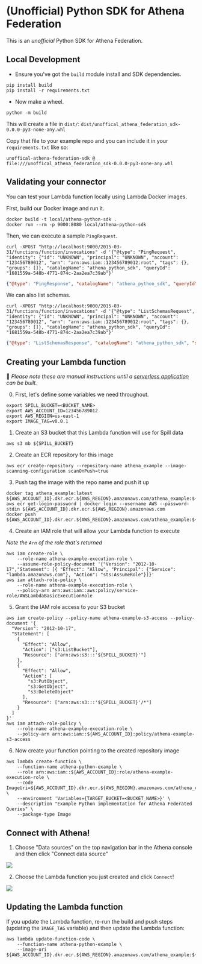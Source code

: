 # (Unofficial) Python SDK for Athena Federation

This is an _unofficial_ Python SDK for Athena Federation.

## Local Development

- Ensure you've got the `build` module install and SDK dependencies.

```
pip install build
pip install -r requirements.txt
```

- Now make a wheel.

```shell
python -m build
```

This will create a file in `dist/`: `dist/unoffical_athena_federation_sdk-0.0.0-py3-none-any.whl`

Copy that file to your example repo and you can include it in your `requirements.txt` like so:

```
unoffical-athena-federation-sdk @ file:///unoffical_athena_federation_sdk-0.0.0-py3-none-any.whl
```

## Validating your connector

You can test your Lambda function locally using Lambda Docker images.

First, build our Docker image and run it.

```shell
docker build -t local/athena-python-sdk .
docker run --rm -p 9000:8080 local/athena-python-sdk
```

Then, we can execute a sample `PingRequest`.

```shell
curl -XPOST "http://localhost:9000/2015-03-31/functions/function/invocations" -d '{"@type": "PingRequest", "identity": {"id": "UNKNOWN", "principal": "UNKNOWN", "account": "123456789012", "arn": "arn:aws:iam::123456789012:root", "tags": {}, "groups": []}, "catalogName": "athena_python_sdk", "queryId": "1681559a-548b-4771-874c-2aa2ea7c39ab"}'
```

```json
{"@type": "PingResponse", "catalogName": "athena_python_sdk", "queryId": "1681559a-548b-4771-874c-2aa2ea7c39ab", "sourceType": "athena_python_sdk", "capabilities": 23}
```

We can also list schemas.

```shell
curl -XPOST "http://localhost:9000/2015-03-31/functions/function/invocations" -d '{"@type": "ListSchemasRequest", "identity": {"id": "UNKNOWN", "principal": "UNKNOWN", "account": "123456789012", "arn": "arn:aws:iam::123456789012:root", "tags": {}, "groups": []}, "catalogName": "athena_python_sdk", "queryId": "1681559a-548b-4771-874c-2aa2ea7c39ab"}'
```

```json
{"@type": "ListSchemasResponse", "catalogName": "athena_python_sdk", "schemas": ["sampledb"], "requestType": "LIST_SCHEMAS"}
```

## Creating your Lambda function

💁 _Please note these are manual instructions until a [serverless application](https://aws.amazon.com/serverless/serverlessrepo/) can be built._

0. First, let's define some variables we need throughout.

```shell
export SPILL_BUCKET=<BUCKET_NAME>
export AWS_ACCOUNT_ID=123456789012
export AWS_REGION=us-east-1
export IMAGE_TAG=v0.0.1
```

1. Create an S3 bucket that this Lambda function will use for Spill data

```shell
aws s3 mb ${SPILL_BUCKET}
```

2. Create an ECR repository for this image

```shell
aws ecr create-repository --repository-name athena_example --image-scanning-configuration scanOnPush=true
```

3. Push tag the image with the repo name and push it up

```shell
docker tag athena_example:latest ${AWS_ACCOUNT_ID}.dkr.ecr.${AWS_REGION}.amazonaws.com/athena_example:${IMAGE_TAG}
aws ecr get-login-password | docker login --username AWS --password-stdin ${AWS_ACCOUNT_ID}.dkr.ecr.${AWS_REGION}.amazonaws.com
docker push ${AWS_ACCOUNT_ID}.dkr.ecr.${AWS_REGION}.amazonaws.com/athena_example:${IMAGE_TAG}
```

4. Create an IAM role that will allow your Lambda function to execute

_Note the `Arn` of the role that's returned_

```shell
aws iam create-role \
    --role-name athena-example-execution-role \
    --assume-role-policy-document '{"Version": "2012-10-17","Statement": [{ "Effect": "Allow", "Principal": {"Service": "lambda.amazonaws.com"}, "Action": "sts:AssumeRole"}]}'
aws iam attach-role-policy \
    --role-name athena-example-execution-role \
    --policy-arn arn:aws:iam::aws:policy/service-role/AWSLambdaBasicExecutionRole
```

5. Grant the IAM role access to your S3 bucket

```shell
aws iam create-policy --policy-name athena-example-s3-access --policy-document '{
  "Version": "2012-10-17",
  "Statement": [
    {
      "Effect": "Allow",
      "Action": ["s3:ListBucket"],
      "Resource": ["arn:aws:s3:::'${SPILL_BUCKET}'"]
    },
    {
      "Effect": "Allow",
      "Action": [
        "s3:PutObject",
        "s3:GetObject",
        "s3:DeleteObject"
      ],
      "Resource": ["arn:aws:s3:::'${SPILL_BUCKET}'/*"]
    }
  ]
}'
aws iam attach-role-policy \
    --role-name athena-example-execution-role \
    --policy-arn arn:aws:iam::${AWS_ACCOUNT_ID}:policy/athena-example-s3-access
```


6. Now create your function pointing to the created repository image

```shell
aws lambda create-function \
    --function-name athena-python-example \
    --role arn:aws:iam::${AWS_ACCOUNT_ID}:role/athena-example-execution-role \
    --code ImageUri=${AWS_ACCOUNT_ID}.dkr.ecr.${AWS_REGION}.amazonaws.com/athena_example:${IMAGE_TAG} \
    --environment 'Variables={TARGET_BUCKET=<BUCKET_NAME>}' \
    --description "Example Python implementation for Athena Federated Queries" \
    --package-type Image
```

## Connect with Athena!

1. Choose "Data sources" on the top navigation bar in the Athena console and then click "Connect data source"

![](docs/athena_connect.png)

2. Choose the Lambda function you just created and click `Connect`!

![](docs/athena_connect_lambda.png)

## Updating the Lambda function

If you update the Lambda function, re-run the build and push steps (updating the `IMAGE_TAG` variable) and then update the Lambda function:

```shell
aws lambda update-function-code \
    --function-name athena-python-example \
    --image-uri ${AWS_ACCOUNT_ID}.dkr.ecr.${AWS_REGION}.amazonaws.com/athena_example:${IMAGE_TAG}
```